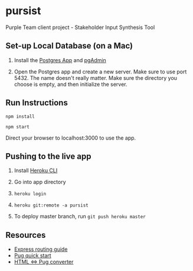 # pursist
Purple Team client project - Stakeholder Input Synthesis Tool

## Set-up Local Database (on a Mac)
1) Install the [Postgres App](https://postgresapp.com/) and [pgAdmin](https://www.pgadmin.org/download/pgadmin-4-macos/)

2) Open the Postgres app and create a new server. Make sure to use port 5432. The name doesn't really matter. Make sure the directory you choose is empty, and then initialize the server.

## Run Instructions
```
npm install

npm start
```

Direct your browser to localhost:3000 to use the app.

## Pushing to the live app
1) Install [Heroku CLI](https://devcenter.heroku.com/articles/heroku-command-line)

2) Go into app directory

3) ```heroku login```

4) ```heroku git:remote -a pursist```

5) To deploy master branch, run ```git push heroku master```

## Resources
- [Express routing guide](https://expressjs.com/en/guide/routing.html)
- [Pug quick start](https://pugjs.org/api/getting-started.html)
- [HTML <=> Pug converter](https://pughtml.com/)